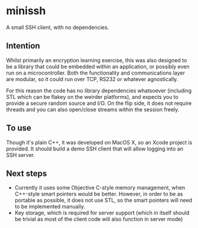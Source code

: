 # minissh

A small SSH client, with no dependencies.

## Intention

Whilst primarily an encryption learning exercise, this was also designed to be a library that could be embedded within an application, or possibly even run on a microcontroller. Both the functionality and communications layer are modular, so it could run over TCP, RS232 or whatever agnostically.

For this reason the code has no library dependencies whatsoever (including STL which can be flakey on the weirder platforms), and expects you to provide a secure random source and I/O. On the flip side, it does not require threads and you can also open/close streams within the session freely.

## To use

Though it's plain C++, it was developed on MacOS X, so an Xcode project is provided. It should build a demo SSH client that will allow logging into an SSH server.

## Next steps

- Currently it uses some Objective C-style memory management, when C++-style smart pointers would be better. However, in order to be as portable as possible, it does not use STL, so the smart pointers will need to be implemented manually.
- Key storage, which is required for server support (which in itself should be trivial as most of the client code will also function in server mode)

